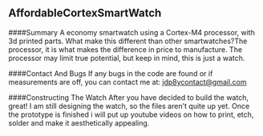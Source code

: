 ## AffordableCortexSmartWatch


####Summary 
A economy smartwatch using a Cortex-M4 processor, with 3d printed parts. What make this different than other smartwatches?The processor, it is what makes the difference in price to manufacture. The processor may limit true potential, but keep in mind, this is just a watch.




####Contact And Bugs
If any bugs in the code are found or if measurements are off, you can contact me at: jdp8ycontact@gmail.com




####Constructing The Watch
After you have decided to build the watch, great! I am still designing the watch, so the files aren't quite up yet. Once the prototype is finished i will put up youtube videos on how to print, etch, solder and make it aesthetically appealing.

